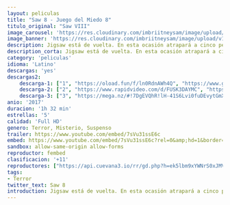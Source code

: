 ```yaml
---
layout: peliculas
title: "Saw 8 - Juego del Miedo 8"
titulo_original: "Saw VIII"
image_carousel: 'https://res.cloudinary.com/imbriitneysam/image/upload/v1544141030/saw8-poster-min.jpg'
image_banner: 'https://res.cloudinary.com/imbriitneysam/image/upload/v1544141031/saw8-banner-min.jpg'
description: Jigsaw está de vuelta. En esta ocasión atrapará a cinco personas y las enfrentará en una serie de juegos sangrientos como castigo por sus delitos. Al mismo tiempo tiene lugar una investigación en la que científicos forenses tratan de encontrar y capturar al asesino, con la sospecha de que alguien del equipo puede ser el responsable.
description_corta: Jigsaw está de vuelta. En esta ocasión atrapará a cinco personas y las enfrentará en una serie de juegos sangrientos como castigo por sus delitos. Al mismo tiempo tiene lugar una investigación en la que científicos forenses tratan de...
category: 'peliculas'
idioma: 'Latino'
descargas: 'yes'
descargas2:
    descarga-1: ["1", "https://oload.fun/f/ln0RdnAWh4Q", "https://www.google.com/s2/favicons?domain=openload.co","OpenLoad","https://res.cloudinary.com/imbriitneysam/image/upload/v1541473684/mexico.png", "Latino", "Full HD"]
    descarga-2: ["2", "https://www.rapidvideo.com/d/FUSK3DAYMC", "https://www.google.com/s2/favicons?domain=www.rapidvideo.com","RapidVideo","https://res.cloudinary.com/imbriitneysam/image/upload/v1541473684/mexico.png", "Latino", "Full HD"]
    descarga-3: ["3", "https://mega.nz/#!7DgEVQhR!lH-41S6Lvi0fuDEvytGmXProciNAJ5yl9T3HHm2GgU4", "https://www.google.com/s2/favicons?domain=mega.nz","Mega","https://res.cloudinary.com/imbriitneysam/image/upload/v1541473684/mexico.png", "Latino", "Full HD"]
anio: '2017'
duracion: '1h 32 min'
estrellas: '5'
calidad: 'Full HD'
genero: Terror, Misterio, Suspenso
trailer: https://www.youtube.com/embed/7sVu31ssE6c
embed: https://www.youtube.com/embed/7sVu31ssE6c?rel=0&amp;hd=1&border=0&wmode=opaque&enablejsapi=1&modestbranding=1&controls=1&showinfo=1
sandbox: allow-same-origin allow-forms
reproductor: fembed
clasificacion: '+11'
reproductores: ["https://api.cuevana3.io/rr/gd.php?h=ek5lbm9xYWNrS0xJMVp5b21KREk0dFBLbjVkaHhkRGdrOG1jbnBpUnhhS1Z6MlZycmN5VjQ3eVZkWDU1MTlDM3ZMU2ZuNFdYdGN2YW02UjRkTU9XcTlDU3FadVkyUT09"]
tags:
- Terror
twitter_text: Saw 8
introduction: Jigsaw está de vuelta. En esta ocasión atrapará a cinco personas y las enfrentará en una serie de juegos sangrientos como castigo por sus delitos. Al mismo tiempo tiene lugar una investigación en la que científicos forenses tratan de...
---
```



 







